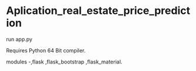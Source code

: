 # Aplication_real_estate_price_prediction

run app.py 


Requires Python 64 Bit compiler.

modules -,flask ,flask_bootstrap ,flask_material.
